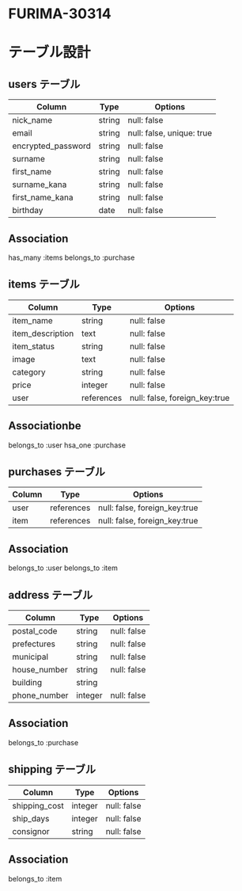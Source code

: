 # FURIMA-30314


# テーブル設計


##  users テーブル



| Column              | Type   | Options                             |
| ------------------- | ------ | ----------------------------------- |
| nick_name           | string | null: false                         | 
| email               | string | null: false, unique: true           | 
| encrypted_password  | string | null: false                         | 
| surname             | string | null: false                         |
| first_name          | string | null: false                         |
| surname_kana        | string | null: false                         |
| first_name_kana     | string | null: false                         | 
| birthday            | date   | null: false                         |


##  Association


has_many :items
belongs_to :purchase


##  items テーブル


| Column            | Type       | Options                        |
| ----------------- | ---------- | ------------------------------ |
| item_name         | string     | null: false                    | 
| item_description  | text       | null: false                    |
| item_status       | string     | null: false                    |
| image             | text       | null: false                    |
| category          | string     | null: false                    | 
| price             | integer    | null: false                    | 
| user              | references | null: false, foreign_key:true  |


##  Associationbe

belongs_to :user
hsa_one    :purchase


##  purchases  テーブル


| Column          | Type        | Options                        |
| --------------- | ----------- | ------------------------------ |
| user            | references  | null: false, foreign_key:true  | 
| item            | references  | null: false, foreign_key:true  | 


##  Association

belongs_to :user
belongs_to :item


##  address テーブル


| Column          | Type        | Options                        |
| --------------- | ----------- | ------------------------------ |
| postal_code     | string      | null: false                    | 
| prefectures     | string      | null: false                    | 
| municipal       | string      | null: false                    | 
| house_number    | string      | null: false                    | 
| building        | string      |                                |
| phone_number    | integer     | null: false                    |


##  Association


belongs_to :purchase


## shipping テーブル


| Column          | Type       | Options                        |
| --------------- | ---------- | ------------------------------ |
| shipping_cost   | integer    | null: false                    |
| ship_days       | integer    | null: false                    |
| consignor       | string     | null: false                    |


## Association

belongs_to :item